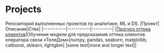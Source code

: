 # Projects
Репозиторий выполненных проектов по аналитике, ML и DS.
|Проект|Описание|Стек|
|-----------|-----------|----------|
|[Прогноз оттока клиентов](https://github.com/ekaterina-yogakate/Projects/blob/main/ТелеДом/Teledom.ipynb)|Обучение модели для предсказания оттока клиентов оператора связи «ТелеДом»|numpy, pandas, seaborn, matplotlib, catboost, sklearn, lightgbm|
|some text|more and longer text||

